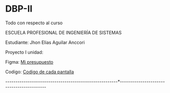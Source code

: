 # DBP-II

Todo con respecto al curso

ESCUELA PROFESIONAL DE INGENIERÍA DE SISTEMAS

Estudiante: Jhon Elias Aguilar Anccori

Proyecto I unidad:

Figma: [Mi presupuesto](https://www.figma.com/design/yfPSlDpg5PrwKVhygYK7iS/Mi-presupuesto?node-id=0-1&t=qHnM1TgUD4LYgRZE-1)

Codigo: [Codigo de cada pantalla](https://github.com/Jhony410/DBP-II/tree/main/Proyecto_I_Unidad)

-------------------------------------------------------*------------------------------------------
